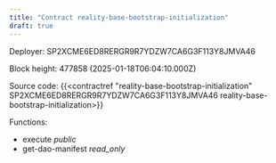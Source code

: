 ```yaml
---
title: "Contract reality-base-bootstrap-initialization"
draft: true
---
```

Deployer: SP2XCME6ED8RERGR9R7YDZW7CA6G3F113Y8JMVA46


 



Block height: 477858 (2025-01-18T06:04:10.000Z)

Source code: {{<contractref "reality-base-bootstrap-initialization" SP2XCME6ED8RERGR9R7YDZW7CA6G3F113Y8JMVA46 reality-base-bootstrap-initialization>}}

Functions:

* execute _public_
* get-dao-manifest _read_only_
